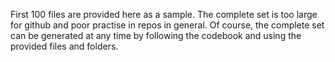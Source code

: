 First 100 files are provided here as a sample. The complete set is too large for github and poor practise in repos in general. Of course, the complete set can be generated at any time by following the codebook and using the provided files and folders.
